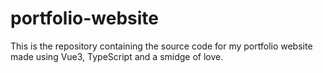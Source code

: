 # portfolio-website

This is the repository containing the source code for my portfolio website made using Vue3, TypeScript and a smidge of love.
